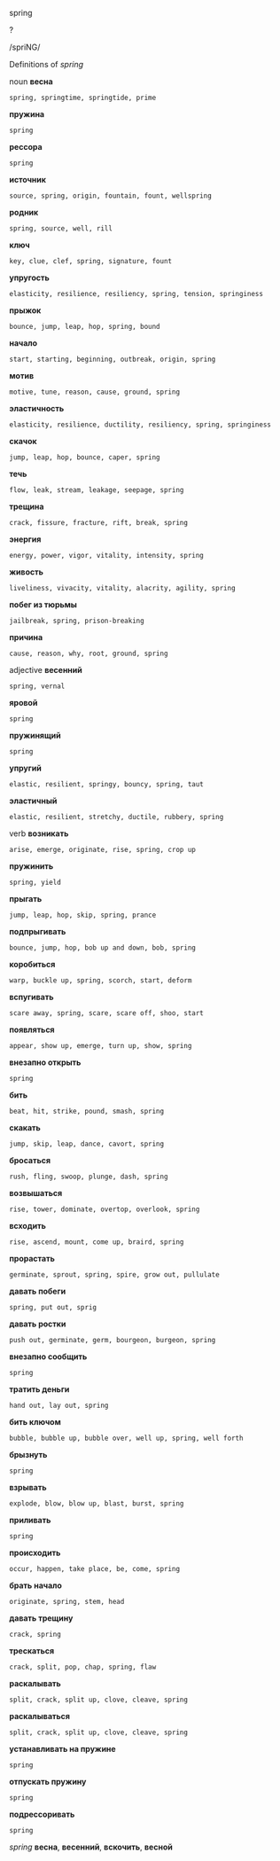 spring

?

/spriNG/

Definitions of _spring_

noun
**весна**

    spring, springtime, springtide, prime
**пружина**

    spring
**рессора**

    spring
**источник**

    source, spring, origin, fountain, fount, wellspring
**родник**

    spring, source, well, rill
**ключ**

    key, clue, clef, spring, signature, fount
**упругость**

    elasticity, resilience, resiliency, spring, tension, springiness
**прыжок**

    bounce, jump, leap, hop, spring, bound
**начало**

    start, starting, beginning, outbreak, origin, spring
**мотив**

    motive, tune, reason, cause, ground, spring
**эластичность**

    elasticity, resilience, ductility, resiliency, spring, springiness
**скачок**

    jump, leap, hop, bounce, caper, spring
**течь**

    flow, leak, stream, leakage, seepage, spring
**трещина**

    crack, fissure, fracture, rift, break, spring
**энергия**

    energy, power, vigor, vitality, intensity, spring
**живость**

    liveliness, vivacity, vitality, alacrity, agility, spring
**побег из тюрьмы**

    jailbreak, spring, prison-breaking
**причина**

    cause, reason, why, root, ground, spring

adjective
**весенний**

    spring, vernal
**яровой**

    spring
**пружинящий**

    spring
**упругий**

    elastic, resilient, springy, bouncy, spring, taut
**эластичный**

    elastic, resilient, stretchy, ductile, rubbery, spring

verb
**возникать**

    arise, emerge, originate, rise, spring, crop up
**пружинить**

    spring, yield
**прыгать**

    jump, leap, hop, skip, spring, prance
**подпрыгивать**

    bounce, jump, hop, bob up and down, bob, spring
**коробиться**

    warp, buckle up, spring, scorch, start, deform
**вспугивать**

    scare away, spring, scare, scare off, shoo, start
**появляться**

    appear, show up, emerge, turn up, show, spring
**внезапно открыть**

    spring
**бить**

    beat, hit, strike, pound, smash, spring
**скакать**

    jump, skip, leap, dance, cavort, spring
**бросаться**

    rush, fling, swoop, plunge, dash, spring
**возвышаться**

    rise, tower, dominate, overtop, overlook, spring
**всходить**

    rise, ascend, mount, come up, braird, spring
**прорастать**

    germinate, sprout, spring, spire, grow out, pullulate
**давать побеги**

    spring, put out, sprig
**давать ростки**

    push out, germinate, germ, bourgeon, burgeon, spring
**внезапно сообщить**

    spring
**тратить деньги**

    hand out, lay out, spring
**бить ключом**

    bubble, bubble up, bubble over, well up, spring, well forth
**брызнуть**

    spring
**взрывать**

    explode, blow, blow up, blast, burst, spring
**приливать**

    spring
**происходить**

    occur, happen, take place, be, come, spring
**брать начало**

    originate, spring, stem, head
**давать трещину**

    crack, spring
**трескаться**

    crack, split, pop, chap, spring, flaw
**раскалывать**

    split, crack, split up, clove, cleave, spring
**раскалываться**

    split, crack, split up, clove, cleave, spring
**устанавливать на пружине**

    spring
**отпускать пружину**

    spring
**подрессоривать**

    spring

_spring_
**весна**, **весенний**, **вскочить**, **весной**